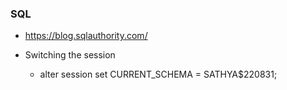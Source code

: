 ### SQL

  - https://blog.sqlauthority.com/

  - Switching the session
    - alter session set CURRENT_SCHEMA = SATHYA$220831;